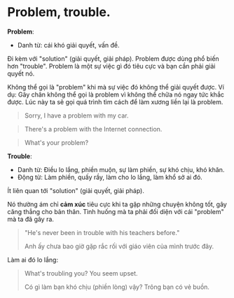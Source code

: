 # Problem, trouble.

**Problem**: 
- Danh từ: cái khó giải quyết, vấn đề.

Đi kèm với "solution" (giải quyết, giải pháp).
Problem được dùng phổ biến hơn "trouble". Problem là một sự việc gì đó tiêu cực và bạn cần phải giải quyết nó.

Không thể gọi là "problem" khi mà sự việc đó không thể giải quyết được. Ví dụ: Gãy chân không thể gọi là problem vì không thể chữa nó ngay tức khắc được. Lúc này ta sẽ gọi quá trình tìm cách để làm xương liền lại là problem.

> Sorry, I have a problem with my car.

> There's a problem with the Internet connection.

> What's your problem?

**Trouble**: 
- Danh từ: Điều lo lắng, phiền muộn, sự làm phiền, sự khó chịu, khó khăn.
- Động từ: Làm phiền, quấy rầy, làm cho lo lắng, làm khổ sở ai đó.

Ít liên quan tới "solution" (giải quyết, giải pháp). 

Nó thường ám chỉ **cảm xúc** tiêu cực khi ta gặp những chuyện không tốt, gây căng thẳng cho bản thân. Tình huống mà ta phải đối diện với cái "problem" mà ta đã gây ra.

> "He's never been in trouble with his teachers before."
>
> Anh ấy chưa bao giờ gặp rắc rối với giáo viên của mình trước đây.


Làm ai đó lo lắng:
> What's troubling you? You seem upset.
>
> Có gì làm bạn khó chịu (phiền lòng) vậy? Trông bạn có vẻ buồn.
